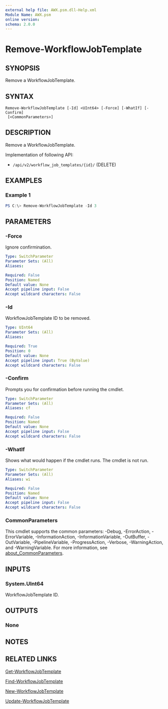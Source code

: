```yaml
---
external help file: AWX.psm.dll-Help.xml
Module Name: AWX.psm
online version:
schema: 2.0.0
---
```


# Remove-WorkflowJobTemplate

## SYNOPSIS
Remove a WorkflowJobTemplate.

## SYNTAX

```
Remove-WorkflowJobTemplate [-Id] <UInt64> [-Force] [-WhatIf] [-Confirm]
 [<CommonParameters>]
```

## DESCRIPTION
Remove a WorkflowJobTemplate.

Implementation of following API:  
- `/api/v2/workflow_job_templates/{id}/` (DELETE)

## EXAMPLES

### Example 1
```powershell
PS C:\> Remove-WorkflowJobTemplate -Id 3
```

## PARAMETERS

### -Force
Ignore confirmination.

```yaml
Type: SwitchParameter
Parameter Sets: (All)
Aliases:

Required: False
Position: Named
Default value: None
Accept pipeline input: False
Accept wildcard characters: False
```

### -Id
WorkflowJobTemplate ID to be removed.

```yaml
Type: UInt64
Parameter Sets: (All)
Aliases:

Required: True
Position: 0
Default value: None
Accept pipeline input: True (ByValue)
Accept wildcard characters: False
```

### -Confirm
Prompts you for confirmation before running the cmdlet.

```yaml
Type: SwitchParameter
Parameter Sets: (All)
Aliases: cf

Required: False
Position: Named
Default value: None
Accept pipeline input: False
Accept wildcard characters: False
```

### -WhatIf
Shows what would happen if the cmdlet runs.
The cmdlet is not run.

```yaml
Type: SwitchParameter
Parameter Sets: (All)
Aliases: wi

Required: False
Position: Named
Default value: None
Accept pipeline input: False
Accept wildcard characters: False
```

### CommonParameters
This cmdlet supports the common parameters: -Debug, -ErrorAction, -ErrorVariable, -InformationAction, -InformationVariable, -OutBuffer, -OutVariable, -PipelineVariable, -ProgressAction, -Verbose, -WarningAction, and -WarningVariable. For more information, see [about_CommonParameters](http://go.microsoft.com/fwlink/?LinkID=113216).

## INPUTS

### System.UInt64
WorkflowJobTemplate ID.

## OUTPUTS

### None
## NOTES

## RELATED LINKS

[Get-WorkflowJobTemplate](Get-WorkflowJobTemplate.md)

[Find-WorkflowJobTemplate](Find-WorkflowJobTemplate.md)

[New-WorkflowJobTemplate](New-WorkflowJobTemplate.md)

[Update-WorkflowJobTemplate](Update-WorkflowJobTemplate.md)
